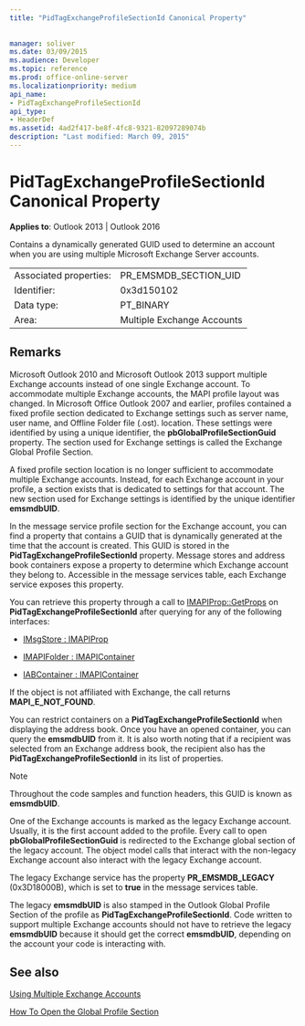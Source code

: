 ```yaml
---
title: "PidTagExchangeProfileSectionId Canonical Property"
 
 
manager: soliver
ms.date: 03/09/2015
ms.audience: Developer
ms.topic: reference
ms.prod: office-online-server
ms.localizationpriority: medium
api_name:
- PidTagExchangeProfileSectionId
api_type:
- HeaderDef
ms.assetid: 4ad2f417-be8f-4fc8-9321-82097289074b
description: "Last modified: March 09, 2015"
---
```


# PidTagExchangeProfileSectionId Canonical Property

  
  
**Applies to**: Outlook 2013 | Outlook 2016 
  
Contains a dynamically generated GUID used to determine an account when you are using multiple Microsoft Exchange Server accounts.
  
|||
|:-----|:-----|
|Associated properties:  <br/> |PR_EMSMDB_SECTION_UID  <br/> |
|Identifier:  <br/> |0x3d150102  <br/> |
|Data type:  <br/> |PT_BINARY  <br/> |
|Area:  <br/> |Multiple Exchange Accounts  <br/> |
   
## Remarks

Microsoft Outlook 2010 and Microsoft Outlook 2013 support multiple Exchange accounts instead of one single Exchange account. To accommodate multiple Exchange accounts, the MAPI profile layout was changed. In Microsoft Office Outlook 2007 and earlier, profiles contained a fixed profile section dedicated to Exchange settings such as server name, user name, and Offline Folder file (.ost). location. These settings were identified by using a unique identifier, the **pbGlobalProfileSectionGuid** property. The section used for Exchange settings is called the Exchange Global Profile Section. 
  
A fixed profile section location is no longer sufficient to accommodate multiple Exchange accounts. Instead, for each Exchange account in your profile, a section exists that is dedicated to settings for that account. The new section used for Exchange settings is identified by the unique identifier **emsmdbUID**.
  
In the message service profile section for the Exchange account, you can find a property that contains a GUID that is dynamically generated at the time that the account is created. This GUID is stored in the **PidTagExchangeProfileSectionId** property. Message stores and address book containers expose a property to determine which Exchange account they belong to. Accessible in the message services table, each Exchange service exposes this property. 
  
You can retrieve this property through a call to [IMAPIProp::GetProps](imapiprop-getprops.md) on **PidTagExchangeProfileSectionId** after querying for any of the following interfaces: 
  
- [IMsgStore : IMAPIProp](imsgstoreimapiprop.md)
    
- [IMAPIFolder : IMAPIContainer](imapifolderimapicontainer.md)
    
- [IABContainer : IMAPIContainer](iabcontainerimapicontainer.md)
    
If the object is not affiliated with Exchange, the call returns **MAPI_E_NOT_FOUND**.
  
You can restrict containers on a **PidTagExchangeProfileSectionId** when displaying the address book. Once you have an opened container, you can query the **emsmdbUID** from it. It is also worth noting that if a recipient was selected from an Exchange address book, the recipient also has the **PidTagExchangeProfileSectionId** in its list of properties. 
  
> [!NOTE]
> Throughout the code samples and function headers, this GUID is known as **emsmdbUID**. 
  
One of the Exchange accounts is marked as the legacy Exchange account. Usually, it is the first account added to the profile. Every call to open **pbGlobalProfileSectionGuid** is redirected to the Exchange global section of the legacy account. The object model calls that interact with the non-legacy Exchange account also interact with the legacy Exchange account. 
  
The legacy Exchange service has the property **PR_EMSMDB_LEGACY** (0x3D18000B), which is set to **true** in the message services table. 
  
The legacy **emsmdbUID** is also stamped in the Outlook Global Profile Section of the profile as **PidTagExchangeProfileSectionId**. Code written to support multiple Exchange accounts should not have to retrieve the legacy **emsmdbUID** because it should get the correct **emsmdbUID**, depending on the account your code is interacting with.
  
## See also



[Using Multiple Exchange Accounts](using-multiple-exchange-accounts.md)


[How To Open the Global Profile Section](https://support.microsoft.com/kb/188482)

